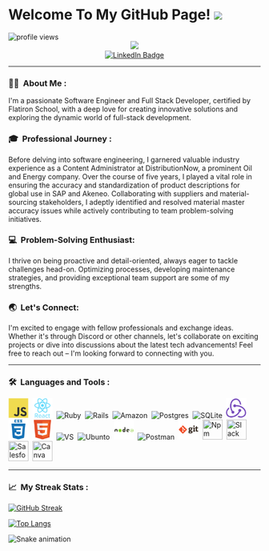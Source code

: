 <h1>
  Welcome To My GitHub Page!
  <img src="https://media.giphy.com/media/hvRJCLFzcasrR4ia7z/giphy.gif" width="30px"/>
</h1>
<img src="https://komarev.com/ghpvc/?username=janicera2880&style=flat-square&color=green" alt="profile views"/>
  <div id="header" align="center">
  <img src="https://media.giphy.com/media/RN8FdaB6T1bkkI5n4I/giphy.gif" width="200"/>
</div>

<div id="badges" align="center">
  <a href="[your-linkedin-URL](https://www.linkedin.com/in/janice-alecha-15b2a5b3/)">
    <img src="https://img.shields.io/badge/LinkedIn-blue?style=for-the-badge&logo=linkedin&logoColor=white" alt="LinkedIn Badge"/>
  </a>
</div>

---


### :raising_hand_woman:  &nbsp;About Me :
I'm a passionate Software Engineer and Full Stack Developer, certified by Flatiron School, with a deep love for creating innovative solutions and exploring the dynamic world of full-stack development.

### :mortar_board: &nbsp;Professional Journey :
Before delving into software engineering, I garnered valuable industry experience as a Content Administrator at DistributionNow, a prominent Oil and Energy company. Over the course of five years, I played a vital role in ensuring the accuracy and standardization of product descriptions for global use in SAP and Akeneo. Collaborating with suppliers and material-sourcing stakeholders, I adeptly identified and resolved material master accuracy issues while actively contributing to team problem-solving initiatives.

### :computer: &nbsp;Problem-Solving Enthusiast:
I thrive on being proactive and detail-oriented, always eager to tackle challenges head-on. Optimizing processes, developing maintenance strategies, and providing exceptional team support are some of my strengths.

### :earth_asia: &nbsp;Let's Connect:
I'm excited to engage with fellow professionals and exchange ideas. Whether it's through Discord or other channels, let's collaborate on exciting projects or dive into discussions about the latest tech advancements! Feel free to reach out – I'm looking forward to connecting with you.

---

### 🛠 &nbsp;Languages and Tools :

<p>
<img src="https://github.com/devicons/devicon/blob/master/icons/javascript/javascript-original.svg" title="JavaScript" alt="JavaScript" width="40" height="40"/>&nbsp;
<img src="https://github.com/devicons/devicon/blob/master/icons/react/react-original-wordmark.svg" title="React" alt="React" width="40" height="40"/>&nbsp;
<img src="https://cdn.jsdelivr.net/gh/devicons/devicon/icons/ruby/ruby-plain-wordmark.svg" title="Ruby" alt="Ruby" width="40" height="40"/>&nbsp;   
<img src="https://cdn.jsdelivr.net/gh/devicons/devicon/icons/rails/rails-plain-wordmark.svg" title="Rails" alt="Rails" width="40" height="40"/>&nbsp;         
<img src="https://cdn.jsdelivr.net/gh/devicons/devicon/icons/amazonwebservices/amazonwebservices-original-wordmark.svg" title="Amazon" alt="Amazon" width="40" height="40"/>&nbsp;
<img src="https://cdn.jsdelivr.net/gh/devicons/devicon/icons/postgresql/postgresql-plain-wordmark.svg" title="Postgres" alt="Postgres" width="40" height="40"/>&nbsp;  
<img src="https://cdn.jsdelivr.net/gh/devicons/devicon/icons/sqlite/sqlite-original-wordmark.svg" title="SQLite" alt="SQLite" width="40" height="40"/>&nbsp;  
<img src="https://github.com/devicons/devicon/blob/master/icons/redux/redux-original.svg" title="Redux" alt="Redux " width="40" height="40"/>&nbsp;
<img src="https://github.com/devicons/devicon/blob/master/icons/css3/css3-plain-wordmark.svg"  title="CSS3" alt="CSS" width="40" height="40"/>&nbsp;
<img src="https://github.com/devicons/devicon/blob/master/icons/html5/html5-original.svg" title="HTML5" alt="HTML" width="40" height="40"/>&nbsp;
<img src="https://cdn.jsdelivr.net/gh/devicons/devicon/icons/vscode/vscode-original-wordmark.svg" title="VS" alt="VS" width="40" height="40"/>&nbsp;
<img src="https://cdn.jsdelivr.net/gh/devicons/devicon/icons/ubuntu/ubuntu-plain-wordmark.svg" title="Ubuntu"  alt="Ubunto" width="40" height="40"/>&nbsp;
<img src="https://github.com/devicons/devicon/blob/master/icons/nodejs/nodejs-original-wordmark.svg" title="NodeJS" alt="NodeJS" width="40" height="40"/>&nbsp;
<img src="https://www.vectorlogo.zone/logos/getpostman/getpostman-icon.svg" title="Postman"  alt="Postman" width="40" height="40"/>&nbsp;
<img src="https://github.com/devicons/devicon/blob/master/icons/git/git-original-wordmark.svg" title="Git" **alt="Git" width="40" height="40"/>&nbsp;
<img src="https://cdn.jsdelivr.net/gh/devicons/devicon/icons/npm/npm-original-wordmark.svg" title="Npm" **alt="Npm" width="40" height="40"/>&nbsp;
<img src="https://cdn.jsdelivr.net/gh/devicons/devicon/icons/slack/slack-original-wordmark.svg" title="Slack" **alt="Slack" width="40" height="40"/>&nbsp;
<img src="https://cdn.jsdelivr.net/gh/devicons/devicon/icons/salesforce/salesforce-original.svg" title="Salesforce" **alt="Salesforce" width="40" height="40"/>&nbsp;
<img src="https://cdn.jsdelivr.net/gh/devicons/devicon/icons/canva/canva-original.svg" title="Canva" **alt="Canva" width="40" height="40"/>&nbsp;
          
</p>

---

### :chart_with_upwards_trend: &nbsp;My Streak Stats :

[![GitHub Streak](http://github-readme-streak-stats.herokuapp.com?user=janicera2880&theme=radical)](https://git.io/streak-stats)

[![Top Langs](https://github-readme-stats.vercel.app/api/top-langs/?username=janicera2880&layout=compact&theme=vision-friendly-dark)](https://github.com/janicera2880/github-readme-stats)

![Snake animation](https://github.com/janicera2880/myProfile/blob/output/github-contribution-grid-snake.svg)
